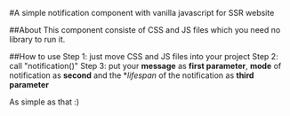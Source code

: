 #A simple notification component with vanilla javascript for SSR website

##About
This component consiste of CSS and JS files which you need no library to run it.

##How to use
Step 1: just move CSS and JS files into your project 
Step 2: call "notification()"
Step 3: put your **message** as **first parameter**, **mode** of notification as **second** and the **lifespan* of the notification as **third parameter**

As simple as that :)


